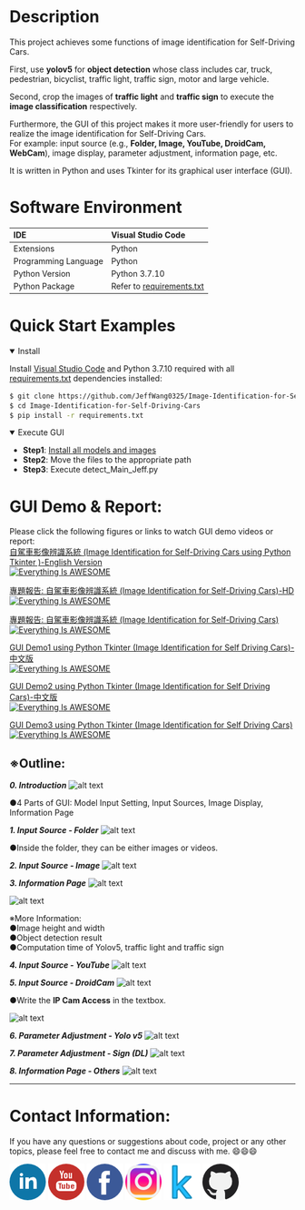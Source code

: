# Description
This project achieves some functions of image identification for Self-Driving Cars.

First, use **yolov5** for **object detection** whose class includes car, truck, pedestrian, bicyclist, traffic light, traffic sign, motor and large vehicle.

Second, crop the images of **traffic light** and **traffic sign** to execute the **image classification** respectively.

Furthermore, the GUI of this project makes it more user-friendly for users to realize the image identification for Self-Driving Cars.  
For example: input source (e.g., **Folder, Image, YouTube, DroidCam, WebCam**), image display, parameter adjustment, information page, etc.

It is written in Python and uses Tkinter for its graphical user interface (GUI).

# Software Environment
| IDE                         | Visual Studio Code       |
| :-------------------------- | :----------------------- |
| Extensions                  | Python                   |
| Programming Language        | Python                   |
| Python Version              | Python 3.7.10            |
| Python Package              | Refer to [requirements.txt](https://github.com/JeffWang0325/Image-Identification-for-Self-Driving-Cars/blob/master/requirements.txt)|

# Quick Start Examples
<details open>
<summary>Install</summary>

Install [Visual Studio Code](https://code.visualstudio.com/download) and Python 3.7.10 required with all [requirements.txt](https://github.com/JeffWang0325/Image-Identification-for-Self-Driving-Cars/blob/master/requirements.txt) dependencies installed:
<!-- $ sudo apt update && apt install -y libgl1-mesa-glx libsm6 libxext6 libxrender-dev -->
```bash
$ git clone https://github.com/JeffWang0325/Image-Identification-for-Self-Driving-Cars.git
$ cd Image-Identification-for-Self-Driving-Cars
$ pip install -r requirements.txt
```
</details>

<details open>
<summary>Execute GUI</summary>
  
* **Step1**: [Install all models and images]()
* **Step2**: Move the files to the appropriate path
* **Step3**: Execute detect_Main_Jeff.py
  
</details>

# GUI Demo & Report:

Please click the following figures or links to watch GUI demo videos or report:  
[自駕車影像辨識系統 (Image Identification for Self-Driving Cars using Python Tkinter )-English Version](https://youtu.be/l6lmuLPjNUY)  
[![Everything Is AWESOME](http://img.youtube.com/vi/l6lmuLPjNUY/sddefault.jpg)](https://youtu.be/l6lmuLPjNUY)  

[專題報告: 自駕車影像辨識系統 (Image Identification for Self-Driving Cars)-HD](https://youtu.be/PqvCH86_cIs)  
[![Everything Is AWESOME](http://img.youtube.com/vi/PqvCH86_cIs/sddefault.jpg)](https://youtu.be/PqvCH86_cIs)  

[專題報告: 自駕車影像辨識系統 (Image Identification for Self-Driving Cars)](https://youtu.be/6i0p-vnwRN4)  
[![Everything Is AWESOME](http://img.youtube.com/vi/6i0p-vnwRN4/sddefault.jpg)](https://youtu.be/6i0p-vnwRN4)   

[GUI Demo1 using Python Tkinter (Image Identification for Self Driving Cars)-中文版](https://youtu.be/SS-Cb4kZask)  
[![Everything Is AWESOME](http://img.youtube.com/vi/SS-Cb4kZask/sddefault.jpg)](https://youtu.be/SS-Cb4kZask)   

[GUI Demo2 using Python Tkinter (Image Identification for Self Driving Cars)-中文版](https://youtu.be/lewPH9_w_-U)  
[![Everything Is AWESOME](http://img.youtube.com/vi/lewPH9_w_-U/sddefault.jpg)](https://youtu.be/lewPH9_w_-U)   

[GUI Demo3 using Python Tkinter (Image Identification for Self Driving Cars)](https://youtu.be/R0lHuH2iOAE)  
[![Everything Is AWESOME](http://img.youtube.com/vi/R0lHuH2iOAE/sddefault.jpg)](https://youtu.be/R0lHuH2iOAE)   

## ※Outline:   
***0. Introduction***
![alt text](https://github.com/JeffWang0325/Image-Identification-for-Self-Driving-Cars/blob/master/README%20Image/0.jpg "Logo Title Text 1")

●4 Parts of GUI: Model Input Setting, Input Sources, Image Display, Information Page

***1. Input Source - Folder***
![alt text](https://github.com/JeffWang0325/Image-Identification-for-Self-Driving-Cars/blob/master/README%20Image/1.jpg "Logo Title Text 1")

●Inside the folder, they can be either images or videos.

***2. Input Source - Image***
![alt text](https://github.com/JeffWang0325/Image-Identification-for-Self-Driving-Cars/blob/master/README%20Image/2.jpg "Logo Title Text 1")

***3. Information Page***
![alt text](https://github.com/JeffWang0325/Image-Identification-for-Self-Driving-Cars/blob/master/README%20Image/3-1.jpg "Logo Title Text 1")

![alt text](https://github.com/JeffWang0325/Image-Identification-for-Self-Driving-Cars/blob/master/README%20Image/3-2.jpg "Logo Title Text 1")

※More Information:  
●Image height and width  
●Object detection result  
●Computation time of Yolov5, traffic light and traffic sign  

***4. Input Source - YouTube***
![alt text](https://github.com/JeffWang0325/Image-Identification-for-Self-Driving-Cars/blob/master/README%20Image/4.jpg "Logo Title Text 1")

***5. Input Source - DroidCam***
![alt text](https://github.com/JeffWang0325/Image-Identification-for-Self-Driving-Cars/blob/master/README%20Image/5-1.jpg "Logo Title Text 1")

●Write the **IP Cam Access** in the textbox.

![alt text](https://github.com/JeffWang0325/Image-Identification-for-Self-Driving-Cars/blob/master/README%20Image/5-2.jpg "Logo Title Text 1")

***6. Parameter Adjustment - Yolo v5***
![alt text](https://github.com/JeffWang0325/Image-Identification-for-Self-Driving-Cars/blob/master/README%20Image/6.jpg "Logo Title Text 1")

***7. Parameter Adjustment - Sign (DL)***
![alt text](https://github.com/JeffWang0325/Image-Identification-for-Self-Driving-Cars/blob/master/README%20Image/7.jpg "Logo Title Text 1")

***8. Information Page - Others***
![alt text](https://github.com/JeffWang0325/Image-Identification-for-Self-Driving-Cars/blob/master/README%20Image/8.jpg "Logo Title Text 1")

---
# Contact Information:
If you have any questions or suggestions about code, project or any other topics, please feel free to contact me and discuss with me. 😄😄😄

<a href="https://www.linkedin.com/in/tzu-wei-wang-a09707157" target="_blank"><img src="https://github.com/JeffWang0325/JeffWang0325/blob/master/Icon%20Image/linkedin_64.png" width="64"></a>
<a href="https://www.youtube.com/channel/UC9nOeQSWp0PQJPtUaZYwQBQ" target="_blank"><img src="https://github.com/JeffWang0325/JeffWang0325/blob/master/Icon%20Image/youtube_64.png" width="64"></a>
<a href="https://www.facebook.com/tzuwei.wang.33/" target="_blank"><img src="https://github.com/JeffWang0325/JeffWang0325/blob/master/Icon%20Image/facebook_64.png" width="64"></a>
<a href="https://www.instagram.com/tzuweiw/" target="_blank"><img src="https://github.com/JeffWang0325/JeffWang0325/blob/master/Icon%20Image/instagram_64.png" width="64"></a>
<a href="https://www.kaggle.com/tzuweiwang" target="_blank"><img src="https://github.com/JeffWang0325/JeffWang0325/blob/master/Icon%20Image/kaggle_64.png" width="64"></a>
<a href="https://github.com/JeffWang0325" target="_blank"><img src="https://github.com/JeffWang0325/JeffWang0325/blob/master/Icon%20Image/github_64.png" width="64"></a>
